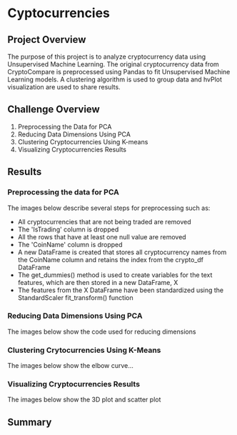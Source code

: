# Cyptocurrencies


## Project Overview

The purpose of this project is to analyze cryptocurrency data using Unsupervised Machine Learning. The original cryptocurrency data from CryptoCompare is preprocessed using Pandas to fit Unsupervised Machine Learning models. A clustering algorithm is used to group data and hvPlot visualization are used to share results.


## Challenge Overview

1. Preprocessing the Data for PCA
2. Reducing Data Dimensions Using PCA
3. Clustering Cryptocurrencies Using K-means
4. Visualizing Cryptocurrencies Results



## Results


### Preprocessing the data for PCA

The images below describe several steps for preprocessing such as:
 - All cryptocurrencies that are not being traded are removed
 - The 'IsTrading' column is dropped 
 - All the rows that have at least one null value are removed
 - The 'CoinName' column is dropped
 - A new DataFrame is created that stores all cryptocurrency names from the CoinName column and retains the index from the crypto_df DataFrame
 - The get_dummies() method is used to create variables for the text features, which are then stored in a new DataFrame, X
 - The features from the X DataFrame have been standardized using the StandardScaler fit_transform() function







### Reducing Data Dimensions Using PCA

The images below show the code used for reducing dimensions 





### Clustering Crytocurrencies Using K-Means

The images below show the elbow curve...






### Visualizing Cryptocurrencies Results

The images below show the 3D plot and scatter plot 



## Summary
